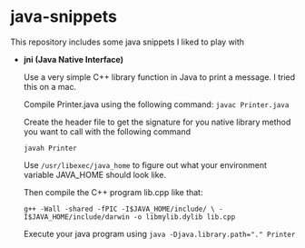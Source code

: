 # java-snippets
This repository includes some java snippets I liked to play with

+ **jni (Java Native Interface)**    

  Use a very simple C++ library function in Java to print a message.
  I tried this on a mac.


  Compile Printer.java using the following command:
  ``javac Printer.java``


  Create the header file to get the signature for you native library
  method you want to call with the following command

  ``javah Printer``

  Use ``/usr/libexec/java_home`` to figure out what your environment variable
  JAVA_HOME should look like.


  Then compile the C++ program lib.cpp like that:
  
  
  ``g++ -Wall -shared -fPIC -I$JAVA_HOME/include/ \
      -I$JAVA_HOME/include/darwin -o libmylib.dylib lib.cpp``


  Execute your java program using
  ``java -Djava.library.path="." Printer``
